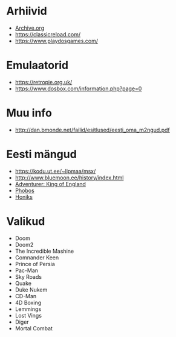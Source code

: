 # Arhiivid #

* [Archive.org](https://archive.org/details/classicpcgames)
* https://classicreload.com/
* https://www.playdosgames.com/

# Emulaatorid #

* https://retropie.org.uk/
* https://www.dosbox.com/information.php?page=0

# Muu info #

* http://dan.bmonde.net/failid/esitlused/eesti_oma_m2ngud.pdf

# Eesti mängud #

* https://kodu.ut.ee/~lipmaa/msx/
* http://www.bluemoon.ee/history/index.html
* [Adventurer: King of England](https://www.msxgamesworld.com/gamecard.php?id=377)
* [Phobos](https://www.msxgamesworld.com/gamecard.php?id=2191)
* [Honiks](https://github.com/rpaat/honiks)

# Valikud #

* Doom
* Doom2
* The Incredible Mashine
* Comnander Keen
* Prince of Persia
* Pac-Man
* Sky Roads
* Quake
* Duke Nukem
* CD-Man
* 4D Boxing
* Lemmings
* Lost Vings
* Diger
* Mortal Combat
